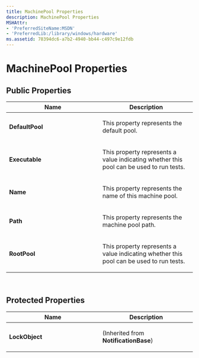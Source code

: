 ```yaml
---
title: MachinePool Properties
description: MachinePool Properties
MSHAttr:
- 'PreferredSiteName:MSDN'
- 'PreferredLib:/library/windows/hardware'
ms.assetid: 78394dc6-a7b2-4940-bb44-c497c9e12fdb
---
```


# MachinePool Properties


## <span id="Public-Properties"></span><span id="public_properties"></span><span id="PUBLIC_PROPERTIES"></span>Public Properties


<table>
<colgroup>
<col width="50%" />
<col width="50%" />
</colgroup>
<thead>
<tr class="header">
<th>Name</th>
<th>Description</th>
</tr>
</thead>
<tbody>
<tr class="odd">
<td><p><strong>DefaultPool</strong></p></td>
<td><p>This property represents the default pool.</p></td>
</tr>
<tr class="even">
<td><p><strong>Executable</strong></p></td>
<td><p>This property represents a value indicating whether this pool can be used to run tests.</p></td>
</tr>
<tr class="odd">
<td><p><strong>Name</strong></p></td>
<td><p>This property represents the name of this machine pool.</p></td>
</tr>
<tr class="even">
<td><p><strong>Path</strong></p></td>
<td><p>This property represents the machine pool path.</p></td>
</tr>
<tr class="odd">
<td><p><strong>RootPool</strong></p></td>
<td><p>This property represents a value indicating whether this pool can be used to run tests.</p></td>
</tr>
</tbody>
</table>

 

## <span id="Protected_Properties"></span><span id="protected_properties"></span><span id="PROTECTED_PROPERTIES"></span>Protected Properties


<table>
<colgroup>
<col width="50%" />
<col width="50%" />
</colgroup>
<thead>
<tr class="header">
<th>Name</th>
<th>Description</th>
</tr>
</thead>
<tbody>
<tr class="odd">
<td><p><strong>LockObject</strong></p></td>
<td><p>(Inherited from <strong>NotificationBase</strong>)</p></td>
</tr>
</tbody>
</table>

 

 

 






